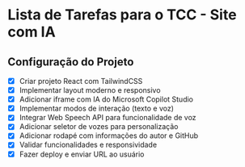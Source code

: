# Lista de Tarefas para o TCC - Site com IA

## Configuração do Projeto
- [x] Criar projeto React com TailwindCSS
- [x] Implementar layout moderno e responsivo
- [x] Adicionar iframe com IA do Microsoft Copilot Studio
- [x] Implementar modos de interação (texto e voz)
- [x] Integrar Web Speech API para funcionalidade de voz
- [x] Adicionar seletor de vozes para personalização
- [x] Adicionar rodapé com informações do autor e GitHub
- [x] Validar funcionalidades e responsividade
- [x] Fazer deploy e enviar URL ao usuário
